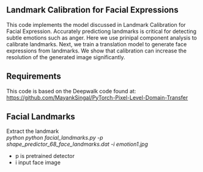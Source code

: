 Landmark Calibration for Facial Expressions
---
This code implements the model discussed in Landmark Calibration for Facial Expression. Accurately predictiong landmarks is critical for detecting subtle emotions such as anger. Here we use prinipal component analysis to calibrate landmarks. Next, we train a translation model to generate face expressions from landmarks. We show that calibration can increase the resolution of the generated image significantly. 

Requirements
---
This code is based on the Deepwalk code found at:
https://github.com/MayankSingal/PyTorch-Pixel-Level-Domain-Transfer

Facial Landmarks
---
Extract the landmark<br>
*python python facial_landmarks.py -p shape_predictor_68_face_landmarks.dat -i emotion1.jpg*
- p is pretrained detector
- i input face image
